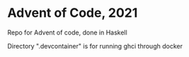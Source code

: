 # Advent of Code, 2021
Repo for Advent of code, done in Haskell

Directory ".devcontainer" is for running ghci through docker
